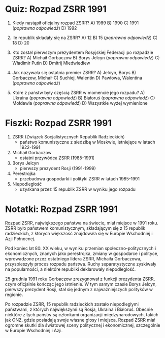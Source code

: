  # Quiz: Rozpad ZSRR 1991

1. Kiedy nastąpił oficjalny rozpad ZSRR?
   A) 1989
   B) 1990
   C) 1991 (*poprawna odpowiedź*)
   D) 1992

2. Ile republik składały się na ZSRR?
   A) 12
   B) 15 (*poprawna odpowiedź*)
   C) 18
   D) 20

3. Kto został pierwszym prezydentem Rosyjskiej Federacji po rozpadzie ZSRR?
   A) Michaił Gorbaczow
   B) Borys Jelcyn (*poprawna odpowiedź*)
   C) Władimir Putin
   D) Dmitrij Miedwiediew

4. Jak nazywała się ostatnia premier ZSRR?
   A) Jelcyn, Borys
   B) Gorbaczow, Michaił
   C) Suchiej, Walentin
   D) Pawłowa, Walentina (*poprawna odpowiedź*)

5. Które z państw były częścią ZSRR w momencie jego rozpadu?
   A) Ukraina (*poprawna odpowiedź*)
   B) Białoruś (*poprawna odpowiedź*)
   C) Mołdawia (*poprawna odpowiedź*)
   D) Wszystkie wyżej wymienione

# Fiszki: Rozpad ZSRR 1991

1. ZSRR (Związek Socjalistycznych Republik Radzieckich)
   - państwo komunistyczne z siedzibą w Moskwie, istniejące w latach 1922-1991
2. Michaił Gorbaczow
   - ostatni przywódca ZSRR (1985-1991)
3. Borys Jelcyn
   - pierwszy prezydent Rosji (1991-1999)
4. Perestrojka
   - przebudowa gospodarki i polityki ZSRR w latach 1985-1991
5. Niepodległość
   - uzyskana przez 15 republik ZSRR w wyniku jego rozpadu

# Notatki: Rozpad ZSRR 1991

Rozpad ZSRR, największego państwa na świecie, miał miejsce w 1991 roku. ZSRR było państwem komunistycznym, składającym się z 15 republik radzieckich, z których większość znajdowała się w Europie Wschodniej i Azji Północnej.

Pod koniec lat 80. XX wieku, w wyniku przemian społeczno-politycznych i ekonomicznych, znanych jako perestrojka, zmiany w gospodarce i polityce, wprowadzone przez ostatniego lidera ZSRR, Michaiła Gorbaczowa, przyspieszyły proces rozpadu państwa. Ruchy separatystyczne zyskiwały na popularności, a niektóre republiki deklarowały niepodległość.

25 grudnia 1991 roku Gorbaczow zrezygnował z funkcji prezydenta ZSRR, czym oficjalnie kończąc jego istnienie. W tym samym czasie Borys Jelcyn, pierwszy prezydent Rosji, stał się jednym z najważniejszych polityków w regionie.

Po rozpadzie ZSRR, 15 republik radzieckich zostało niepodległymi państwami, z których największymi są Rosja, Ukraina i Białoruś. Obecnie niektóre z tych państw są członkami organizacji międzynarodowych, takich jak ONZ, gdzie posiadają swoje własne głosy i miejsca. Rozpad ZSRR miał ogromne skutki dla światowej sceny politycznej i ekonomicznej, szczególnie w Europie Wschodniej i Azji.